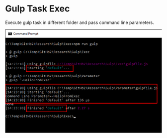 # Gulp Task Exec

Execute gulp task in different folder and pass command line parameters.

![alt tag](Doc/Screenshot.png)